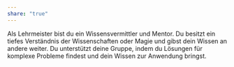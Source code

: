 ```yaml
---
share: "true"
---
```

Als Lehrmeister bist du ein Wissensvermittler und Mentor. Du besitzt ein tiefes Verständnis der Wissenschaften oder Magie und gibst dein Wissen an andere weiter. Du unterstützt deine Gruppe, indem du Lösungen für komplexe Probleme findest und dein Wissen zur Anwendung bringst.